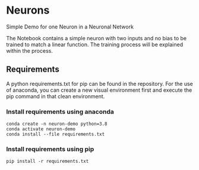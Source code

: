 # Neurons
Simple Demo for one Neuron in a Neuronal Network

The Notebook contains a simple neuron with two inputs and no bias to be trained to match a linear function. The training process will be explained within the process.

## Requirements
A python requirements.txt for pip can be found in the repository. For the use of anaconda, you can create a new visual environment first and execute the pip command in that clean environment. 

### Install requirements using anaconda

```
conda create -n neuron-demo python=3.8
conda activate neuron-demo
conda install --file requirements.txt
```


### Install requirements using pip

```pip install -r requirements.txt```

